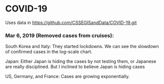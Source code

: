 # COVID-19

Uses data in https://github.com/CSSEGISandData/COVID-19.git

### Mar 6, 2019 (Removed cases from cruises):
  South Korea and Italy: They started lockdowns. We can see the slowdown of confirmed cases in the log-scale chart.
  
  Japan: Either Japan is hiding the cases by not testing them, or Japanese are really disciplined. But I inclined to believe Japan is hiding cases
  
  US, Germany, and France: Cases are growing exponentially.
  
